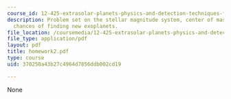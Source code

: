 ```yaml
---
course_id: 12-425-extrasolar-planets-physics-and-detection-techniques-fall-2007
description: Problem set on the stellar magnitude system, center of mass, and the
  chances of finding new exoplanets.
file_location: /coursemedia/12-425-extrasolar-planets-physics-and-detection-techniques-fall-2007/370250a43b27c4964d7856ddb002cd19_homework2.pdf
file_type: application/pdf
layout: pdf
title: homework2.pdf
type: course
uid: 370250a43b27c4964d7856ddb002cd19

---
```

None